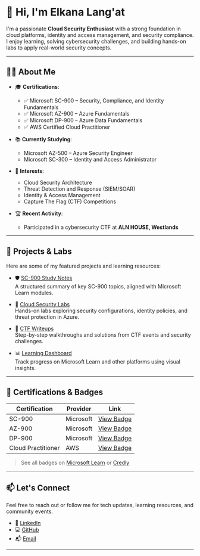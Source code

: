 # 👋 Hi, I'm Elkana Lang'at

I'm a passionate **Cloud Security Enthusiast** with a strong foundation in cloud platforms, identity and access management, and security compliance. I enjoy learning, solving cybersecurity challenges, and building hands-on labs to apply real-world security concepts.

---

## 🧑‍💻 About Me

- 🎓 **Certifications**:
  - ✅ Microsoft SC-900 – Security, Compliance, and Identity Fundamentals  
  - ✅ Microsoft AZ-900 – Azure Fundamentals  
  - ✅ Microsoft DP-900 – Azure Data Fundamentals  
  - ✅ AWS Certified Cloud Practitioner

- 📚 **Currently Studying**:
  - Microsoft AZ-500 – Azure Security Engineer  
  - Microsoft SC-300 – Identity and Access Administrator  

- 🧩 **Interests**:
  - Cloud Security Architecture  
  - Threat Detection and Response (SIEM/SOAR)  
  - Identity & Access Management  
  - Capture The Flag (CTF) Competitions

- 🏆 **Recent Activity**:
  - Participated in a cybersecurity CTF at **ALN HOUSE, Westlands**

---

## 🚀 Projects & Labs

Here are some of my featured projects and learning resources:

- 🛡️ [SC-900 Study Notes](https://github.com/your-username/sc-900-notes)  
  A structured summary of key SC-900 topics, aligned with Microsoft Learn modules.

- 🔐 [Cloud Security Labs](https://github.com/your-username/cloud-security-labs)  
  Hands-on labs exploring security configurations, identity policies, and threat protection in Azure.

- 🧩 [CTF Writeups](https://github.com/your-username/ctf-writeups)  
  Step-by-step walkthroughs and solutions from CTF events and security challenges.

- 📊 [Learning Dashboard](https://github.com/your-username/learning-dashboard)  
  Track progress on Microsoft Learn and other platforms using visual insights.

---

## 📜 Certifications & Badges

| Certification | Provider | Link |
|---------------|----------|------|
| SC-900 | Microsoft | [View Badge](https://learn.microsoft.com/api/credentials/share/en-us/langatElkana-2207/EB9143187E574FB4?sharingId=7F99A361C733ACFB) |
| AZ-900 | Microsoft | [View Badge](https://learn.microsoft.com/api/credentials/share/en-us/langatElkana-2207/5AF48A20E4FD79CC?sharingId=7F99A361C733ACFB) |
| DP-900 | Microsoft | [View Badge](https://learn.microsoft.com/api/credentials/share/en-us/langatElkana-2207/C062EE561BB278C?sharingId=7F99A361C733ACFB) |
| Cloud Practitioner | AWS | [View Badge](https://www.credly.com/badges/be47f6f5-f31d-4b8f-85bd-4ab4db173405/public_url) |

> See all badges on [Microsoft Learn](https://learn.microsoft.com/en-us/users/langatelkana-2207/) or [Credly](https://www.credly.com/users/elkana-langat)

---

## 📫 Let's Connect

Feel free to reach out or follow me for tech updates, learning resources, and community events.

- 🔗 [LinkedIn](https://linkedin.com/in/elkana-langat)
- 💻 [GitHub](https://github.com/elkana-langat)
- 📬 [Email](mailto:your@elkanahlangatt.com)

---
